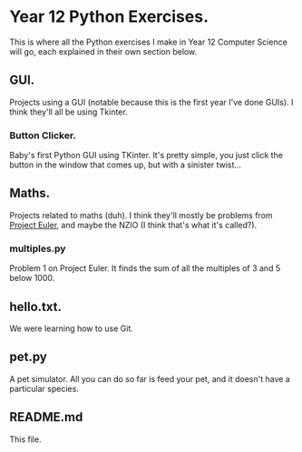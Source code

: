 # Year 12 Python Exercises.
This is where all the Python exercises I make in Year 12 Computer Science will go, each explained in their own section below.
## GUI.
Projects using a GUI (notable because this is the first year I've done GUIs). I think they'll all be using Tkinter.
### Button Clicker.
Baby's first Python GUI using TKinter. It's pretty simple, you just click the button in the window that comes up, but with a sinister twist...
## Maths.
Projects related to maths (duh). I think they'll mostly be problems from [Project Euler](projecteuler.net/archives), and maybe the NZIO (I think that's what it's called?).
### multiples.py
Problem 1 on Project Euler. It finds the sum of all the multiples of 3 and 5 below 1000.
## hello.txt.
We were learning how to use Git.
## pet.py
A pet simulator. All you can do so far is feed your pet, and it doesn't have a particular species.
## README.md
This file.